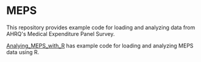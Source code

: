 # MEPS
This repository provides example code for loading and analyzing data from AHRQ's Medical Expenditure Panel Survey.

[Analying_MEPS_with_R](Analying_MEPS_with_R/) has example code for loading and analyzing MEPS data using R.
